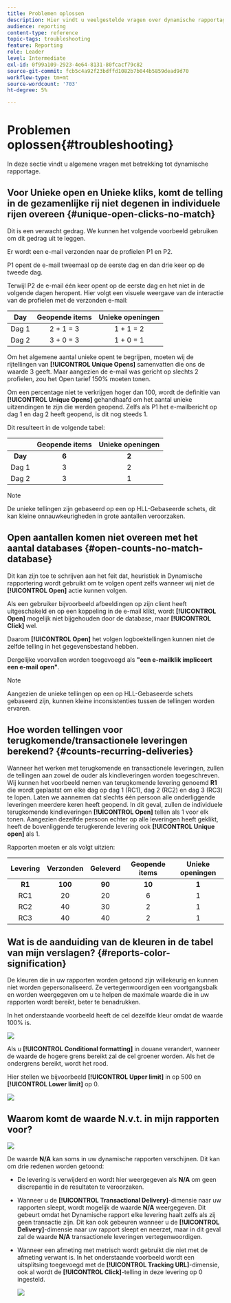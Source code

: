 ```yaml
---
title: Problemen oplossen
description: Hier vindt u veelgestelde vragen over dynamische rapportage.
audience: reporting
content-type: reference
topic-tags: troubleshooting
feature: Reporting
role: Leader
level: Intermediate
exl-id: 0f99a109-2923-4e64-8131-80fcacf79c82
source-git-commit: fcb5c4a92f23bdffd1082b7b044b5859dead9d70
workflow-type: tm+mt
source-wordcount: '703'
ht-degree: 5%

---
```


# Problemen oplossen{#troubleshooting}

In deze sectie vindt u algemene vragen met betrekking tot dynamische rapportage.

## Voor Unieke open en Unieke kliks, komt de telling in de gezamenlijke rij niet degenen in individuele rijen overeen {#unique-open-clicks-no-match}

Dit is een verwacht gedrag.
We kunnen het volgende voorbeeld gebruiken om dit gedrag uit te leggen.

Er wordt een e-mail verzonden naar de profielen P1 en P2.

P1 opent de e-mail tweemaal op de eerste dag en dan drie keer op de tweede dag.

Terwijl P2 de e-mail één keer opent op de eerste dag en het niet in de volgende dagen heropent.
Hier volgt een visuele weergave van de interactie van de profielen met de verzonden e-mail:

<table> 
 <thead> 
  <tr> 
   <th align="center"> <strong>Day</strong> <br /> </th> 
   <th align="center"> <strong>Geopende items</strong> <br /> </th> 
   <th align="center"> <strong>Unieke openingen</strong> <br /> </th> 
  </tr> 
 </thead> 
 <tbody> 
  <tr> 
   <td align="center"> Dag 1<br /> </td> 
   <td align="center"> 2 + 1 = 3<br /> </td> 
   <td align="center"> 1 + 1 = 2<br /> </td> 
  </tr> 
  <tr> 
   <td align="center"> Dag 2<br /> </td> 
   <td align="center"> 3 + 0 = 3<br /> </td> 
   <td align="center"> 1 + 0 = 1<br /> </td> 
  </tr>
 </tbody> 
</table>

Om het algemene aantal unieke opent te begrijpen, moeten wij de rijtellingen van **[!UICONTROL Unique Opens]** samenvatten die ons de waarde 3 geeft. Maar aangezien de e-mail was gericht op slechts 2 profielen, zou het Open tarief 150% moeten tonen.

Om een percentage niet te verkrijgen hoger dan 100, wordt de definitie van **[!UICONTROL Unique Opens]** gehandhaafd om het aantal unieke uitzendingen te zijn die werden geopend. Zelfs als P1 het e-mailbericht op dag 1 en dag 2 heeft geopend, is dit nog steeds 1.

Dit resulteert in de volgende tabel:

<table> 
 <thead> 
  <tr> 
   <th align="center"> <strong></strong> <br /> </th> 
   <th align="center"> <strong>Geopende items</strong> <br /> </th> 
   <th align="center"> <strong>Unieke openingen</strong> <br /> </th> 
  </tr> 
 </thead> 
 <tbody> 
  <tr> 
   <td align="center"> <strong> Day </strong><br /> </td> 
   <td align="center"> <strong> 6  </strong><br /> </td> 
   <td align="center"> <strong> 2</strong><br /> </td>
  </tr> 
  <tr> 
   <td align="center"> Dag 1<br /> </td> 
   <td align="center"> 3<br /> </td> 
   <td align="center"> 2<br /> </td>
  </tr> 
  <tr> 
   <td align="center"> Dag 2<br /> </td> 
   <td align="center"> 3<br /> </td> 
   <td align="center"> 1<br /> </td> 
  </tr> 
 </tbody> 
</table>

>[!NOTE]
>
>De unieke tellingen zijn gebaseerd op een op HLL-Gebaseerde schets, dit kan kleine onnauwkeurigheden in grote aantallen veroorzaken.

## Open aantallen komen niet overeen met het aantal databases {#open-counts-no-match-database}

Dit kan zijn toe te schrijven aan het feit dat, heuristiek in Dynamische rapportering wordt gebruikt om te volgen opent zelfs wanneer wij niet de **[!UICONTROL Open]** actie kunnen volgen.

Als een gebruiker bijvoorbeeld afbeeldingen op zijn client heeft uitgeschakeld en op een koppeling in de e-mail klikt, wordt **[!UICONTROL Open]** mogelijk niet bijgehouden door de database, maar **[!UICONTROL Click]** wel.

Daarom **[!UICONTROL Open]** het volgen logboektellingen kunnen niet de zelfde telling in het gegevensbestand hebben.

Dergelijke voorvallen worden toegevoegd als **&quot;een e-mailklik impliceert een e-mail open&quot;**.

>[!NOTE]
>
>Aangezien de unieke tellingen op een op HLL-Gebaseerde schets gebaseerd zijn, kunnen kleine inconsistenties tussen de tellingen worden ervaren.

## Hoe worden tellingen voor terugkomende/transactionele leveringen berekend? {#counts-recurring-deliveries}

Wanneer het werken met terugkomende en transactionele leveringen, zullen de tellingen aan zowel de ouder als kindleveringen worden toegeschreven.
Wij kunnen het voorbeeld nemen van terugkomende levering genoemd **R1** die wordt geplaatst om elke dag op dag 1 (RC1), dag 2 (RC2) en dag 3 (RC3) te lopen.
Laten we aannemen dat slechts één persoon alle onderliggende leveringen meerdere keren heeft geopend. In dit geval, zullen de individuele terugkomende kindleveringen **[!UICONTROL Open]** tellen als 1 voor elk tonen.
Aangezien dezelfde persoon echter op alle leveringen heeft geklikt, heeft de bovenliggende terugkerende levering ook **[!UICONTROL Unique open]** als 1.

Rapporten moeten er als volgt uitzien:

<table> 
 <thead> 
  <tr> 
   <th align="center"> <strong>Levering</strong> <br /> </th> 
   <th align="center"> <strong>Verzonden</strong> <br /> </th> 
   <th align="center"> <strong>Geleverd</strong> <br /> </th>
   <th align="center"> <strong>Geopende items</strong> <br /> </th> 
   <th align="center"> <strong>Unieke openingen</strong> <br /> </th>
  </tr> 
 </thead> 
 <tbody> 
  <tr> 
   <td align="center"> <strong>R1</strong><br/> </td> 
   <td align="center"> <strong>100</strong><br/> </td> 
   <td align="center"> <strong>90</strong><br/> </td> 
   <td align="center"> <strong>10</strong><br/> </td> 
   <td align="center"> <strong>1</strong><br/> </td> 
  </tr> 
  <tr> 
   <td align="center"> RC1<br/> </td> 
   <td align="center"> 20<br /> </td> 
   <td align="center"> 20<br /> </td> 
   <td align="center"> 6<br /> </td> 
   <td align="center"> 1<br /> </td> 
  </tr>
    <tr> 
   <td align="center"> RC2<br /> </td> 
   <td align="center"> 40<br /> </td> 
   <td align="center"> 30<br /> </td> 
   <td align="center"> 2<br /> </td> 
   <td align="center"> 1<br /> </td> 
  </tr> 
    <tr> 
   <td align="center"> RC3<br /> </td> 
   <td align="center"> 40<br /> </td> 
   <td align="center"> 40<br /> </td> 
   <td align="center"> 2<br /> </td> 
   <td align="center"> 1<br /> </td> 
  </tr> 
 </tbody> 
</table>

## Wat is de aanduiding van de kleuren in de tabel van mijn verslagen? {#reports-color-signification}

De kleuren die in uw rapporten worden getoond zijn willekeurig en kunnen niet worden gepersonaliseerd. Ze vertegenwoordigen een voortgangsbalk en worden weergegeven om u te helpen de maximale waarde die in uw rapporten wordt bereikt, beter te benadrukken.

In het onderstaande voorbeeld heeft de cel dezelfde kleur omdat de waarde 100% is.

![](assets/troubleshooting_1.png)

Als u **[!UICONTROL Conditional formatting]** in douane verandert, wanneer de waarde de hogere grens bereikt zal de cel groener worden. Als het de ondergrens bereikt, wordt het rood.

Hier stellen we bijvoorbeeld **[!UICONTROL Upper limit]** in op 500 en **[!UICONTROL Lower limit]** op 0.

![](assets/troubleshooting_2.png)

## Waarom komt de waarde N.v.t. in mijn rapporten voor?

![](assets/troubleshooting_3.png)

De waarde **N/A** kan soms in uw dynamische rapporten verschijnen. Dit kan om drie redenen worden getoond:

* De levering is verwijderd en wordt hier weergegeven als **N/A** om geen discrepantie in de resultaten te veroorzaken.
* Wanneer u de **[!UICONTROL Transactional Delivery]**-dimensie naar uw rapporten sleept, wordt mogelijk de waarde **N/A** weergegeven. Dit gebeurt omdat het Dynamische rapport elke levering haalt zelfs als zij geen transactie zijn. Dit kan ook gebeuren wanneer u de **[!UICONTROL Delivery]**-dimensie naar uw rapport sleept en neerzet, maar in dit geval zal de waarde **N/A** transactionele leveringen vertegenwoordigen.
* Wanneer een afmeting met metrisch wordt gebruikt die niet met de afmeting verwant is. In het onderstaande voorbeeld wordt een uitsplitsing toegevoegd met de **[!UICONTROL Tracking URL]**-dimensie, ook al wordt de **[!UICONTROL Click]**-telling in deze levering op 0 ingesteld.

   ![](assets/troubleshooting_4.png)

